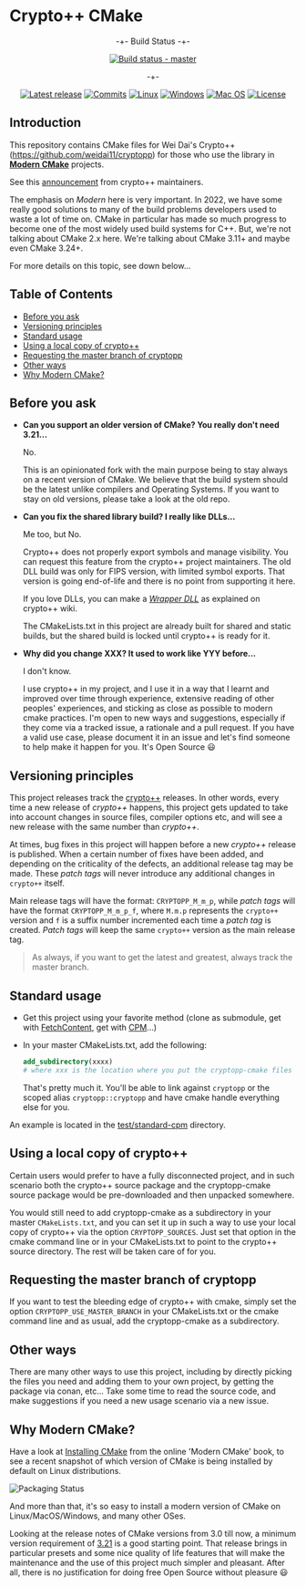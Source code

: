 # Crypto++ CMake

<div align="center">

-+- Build Status -+-

[![Build status - master][build-status-master-badge]][build-matrix]

-+-

[![Latest release][release-badge]][latest-release]
[![Commits][last-commit-badge]][commits]
[![Linux][linux-badge]][latest-release]
[![Windows][windows-badge]][latest-release]
[![Mac OS][macos-badge]][latest-release]
[![License][license-badge]][license]

</div>

## Introduction

This repository contains CMake files for Wei Dai's Crypto++
(<https://github.com/weidai11/cryptopp>) for those who use the library in
[**Modern CMake**](https://cliutils.gitlab.io/modern-cmake/) projects.

See this
[announcement](https://groups.google.com/g/cryptopp-users/c/9oDbTm8qWps) from
crypto++ maintainers.

The emphasis on *Modern* here is very important. In 2022, we have some really
good solutions to many of the build problems developers used to waste a lot of
time on. CMake in particular has made so much progress to become one of the most
widely used build systems for C++. But, we're not talking about CMake 2.x here.
We're talking about CMake 3.11+ and maybe even CMake 3.24+.

For more details on this topic, see down below...

## Table of Contents

- [Before you ask](#before-you-ask)
- [Versioning principles](#versioning-principles)
- [Standard usage](#standard-usage)
- [Using a local copy of crypto++](#using-a-local-copy-of-crypto)
- [Requesting the master branch of cryptopp](#requesting-the-master-branch-of-cryptopp)
- [Other ways](#other-ways)
- [Why Modern CMake?](#why-modern-cmake)

## Before you ask

- **Can you support an older version of CMake? You really don't need 3.21...**

  No.
  
  This is an opinionated fork with the main purpose being to stay always on a
  recent version of CMake. We believe that the build system should be the latest
  unlike compilers and Operating Systems. If you want to stay on old versions,
  please take a look at the old repo.

- **Can you fix the shared library build? I really like DLLs...**
  
  Me too, but No.
  
  Crypto++ does not properly export symbols and manage visibility. You can
  request this feature from the crypto++ project maintainers. The old DLL build
  was only for FIPS version, with limited symbol exports. That version is going
  end-of-life and there is no point from supporting it here.

  If you love DLLs, you can make a [*Wrapper
  DLL*](https://cryptopp.com/wiki/Wrapper_DLL) as explained on crypto++ wiki.

  The CMakeLists.txt in this project are already built for shared and static
  builds, but the shared build is locked until crypto++ is ready for it.

- **Why did you change XXX? It used to work like YYY before...**

  I don't know.
  
  I use crypto++ in my project, and I use it in a way that I learnt and
  improved over time through experience, extensive reading of other peoples'
  experiences, and sticking as close as possible to modern cmake practices. I'm
  open to new ways and suggestions, especially if they come via a tracked issue,
  a rationale and a pull request. If you have a valid use case, please document
  it in an issue and let's find someone to help make it happen for you. It's
  Open Source :smiley:

## Versioning principles

This project releases track the [crypto++](https://github.com/weidai11/cryptopp)
releases. In other words, every time a new release of *crypto++* happens, this
project gets updated to take into account changes in source files, compiler
options etc, and will see a new release with the same number than *crypto++*.

At times, bug fixes in this project will happen before a new *crypto++* release
is published. When a certain number of fixes have been added, and depending on
the criticality of the defects, an additional release tag may be made. These
*patch tags* will never introduce any additional changes in `crypto++` itself.

Main release tags will have the format: `CRYPTOPP_M_m_p`, while *patch tags*
will have the format `CRYPTOPP_M_m_p_f`, where `M.m.p` represents the `crypto++`
version and `f` is a suffix number incremented each time a *patch tag* is
created. *Patch tags* will keep the same `crypto++` version as the main release
tag.

> As always, if you want to get the latest and greatest, always track the
master branch.

## Standard usage

- Get this project using your favorite method (clone as submodule, get with
  [FetchContent](https://cmake.org/cmake/help/latest/module/FetchContent.html),
  get with [CPM](https://github.com/cpm-cmake/CPM.cmake)...)

- In your master CMakeLists.txt, add the following:

  ```cmake
  add_subdirectory(xxxx)
  # where xxx is the location where you put the cryptopp-cmake files
  ```

  That's pretty much it. You'll be able to link against `cryptopp` or the scoped
  alias `cryptopp::cryptopp` and have cmake handle everything else for you.

An example is located in the
[test/standard-cpm](https://github.com/abdes/cryptopp-cmake/tree/master/test)
directory.

## Using a local copy of crypto++

Certain users would prefer to have a fully disconnected project, and in such
scenario both the crypto++ source package and the cryptopp-cmake source package
would be pre-downloaded and then unpacked somewhere.

You would still need to add cryptopp-cmake as a subdirectory in your master
`CMakeLists.txt`, and you can set it up in such a way to use your local copy of
crypto++ via the option `CRYPTOPP_SOURCES`. Just set that option in the cmake
command line or in your CMakeLists.txt to point to the crypto++ source
directory. The rest will be taken care of for you.

## Requesting the master branch of cryptopp

If you want to test the bleeding edge of crypto++ with cmake, simply set the
option `CRYPTOPP_USE_MASTER_BRANCH` in your CMakeLists.txt or the cmake command
line and as usual, add the cryptopp-cmake as a subdirectory.

## Other ways

There are many other ways to use this project, including by directly picking the
files you need and adding them to your own project, by getting the package via
conan, etc... Take some time to read the source code, and make suggestions if
you need a new usage scenario via a new issue.

## Why Modern CMake?

Have a look at [Installing
CMake](https://cliutils.gitlab.io/modern-cmake/chapters/intro/installing.html)
from the online 'Modern CMake' book, to see a recent snapshot of which version
of CMake is being installed by default on Linux distributions.

![Packaging Status](https://repology.org/badge/vertical-allrepos/cmake.svg?columns=3&minversion=3.10.0)

And more than that, it's so easy to install a modern version of CMake on
Linux/MacOS/Windows, and many other OSes.

Looking at the release notes of CMake versions from 3.0 till now, a minimum
version requirement of
[3.21](https://cmake.org/cmake/help/latest/release/3.21.html) is a good starting
point. That release brings in particular presets and some nice quality of life
features that will make the maintenance and the use of this project much simpler
and pleasant. After all, there is no justification for doing free Open Source
without pleasure :smiley:

[build-matrix]: https://github.com/abdes/cryptopp-cmake/actions/workflows/cmake-build.yml?branch=develop
[build-status-develop-badge]: https://github.com/abdes/cryptopp-cmake/actions/workflows/cmake-build.yml/badge.svg?branch=develop
[build-status-master-badge]: https://github.com/abdes/cryptopp-cmake/actions/workflows/cmake-build.yml/badge.svg?branch=master
[commits]: https://github.com/abdes/cryptopp-cmake/commits
[last-commit-badge]: https://img.shields.io/github/last-commit/abdes/cryptopp-cmake
[latest-release]: https://github.com/abdes/cryptopp-cmake/releases/latest
[license-badge]: https://img.shields.io/github/license/abdes/cryptopp-cmake
[license]: https://opensource.org/licenses/BSD-3-Clause
[linux-badge]: https://img.shields.io/badge/OS-linux-blue
[macos-badge]: https://img.shields.io/badge/OS-macOS-blue
[release-badge]: https://img.shields.io/github/v/release/abdes/cryptopp-cmake
[windows-badge]: https://img.shields.io/badge/OS-windows-blue
